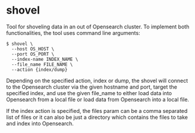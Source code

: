 # shovel

Tool for shoveling data in an out of Opensearch cluster.
To implement both functionalities, the tool uses command line arguments:

```shell
$ shovel \
  --host OS_HOST \
  --port OS_PORT \
  --index-name INDEX_NAME \
  --file_name FILE_NAME \
  --action {index/dump}
```

Depending on the specified action, index or dump, the shovel will connect to the 
Opensearch cluster via the given hostname and port, target the specified index,
and use the given file_name to either load data into Opensearch from a local file
or load data from Opensearch into a local file.

If the index action is specified, the files param can be a comma separated list of files
or it can also be just a directory which contains the files to take and index 
into Opensearch.


